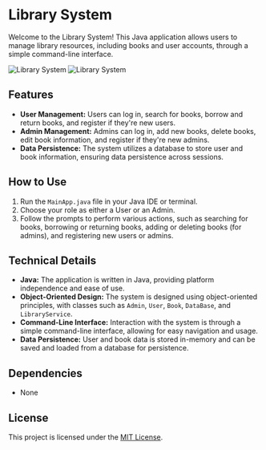 # Library System

Welcome to the Library System! This Java application allows users to manage library resources, including books and user accounts, through a simple command-line interface.

![Library System]([[[https://example.com/your-image-link.jpg](https://www.behance.net/gallery/194510451/Serif-In-Use?tracking_source=search_projects|book+&l=0)](https://ru.pinterest.com/pin/176766354119955354/)](https://i.pinimg.com/originals/14/b6/70/14b670f183eb1a0ea98d5379f36edd86.jpg))
![Library System](images/bo.png)

## Features
- **User Management:** Users can log in, search for books, borrow and return books, and register if they're new users.
- **Admin Management:** Admins can log in, add new books, delete books, edit book information, and register if they're new admins.
- **Data Persistence:** The system utilizes a database to store user and book information, ensuring data persistence across sessions.

## How to Use
1. Run the `MainApp.java` file in your Java IDE or terminal.
2. Choose your role as either a User or an Admin.
3. Follow the prompts to perform various actions, such as searching for books, borrowing or returning books, adding or deleting books (for admins), and registering new users or admins.

## Technical Details
- **Java:** The application is written in Java, providing platform independence and ease of use.
- **Object-Oriented Design:** The system is designed using object-oriented principles, with classes such as `Admin`, `User`, `Book`, `DataBase`, and `LibraryService`.
- **Command-Line Interface:** Interaction with the system is through a simple command-line interface, allowing for easy navigation and usage.
- **Data Persistence:** User and book data is stored in-memory and can be saved and loaded from a database for persistence.

## Dependencies
- None

## License
This project is licensed under the [MIT License](LICENSE).

